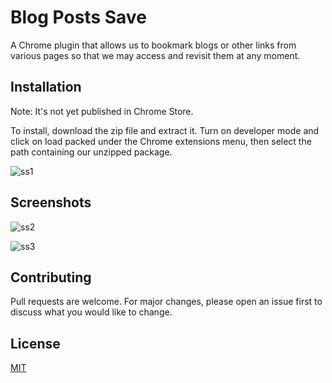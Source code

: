 
# Blog Posts Save

A Chrome plugin that allows us to bookmark blogs or other links from various pages so that we may access and revisit them at any moment.

## Installation

Note: It's not yet published in Chrome Store.

To install, download the zip file and extract it. Turn on developer mode and click on load packed under the Chrome extensions menu, then select the path containing our unzipped package.

![ss1](https://user-images.githubusercontent.com/22185174/150726392-3445382b-aa7d-4640-b655-d6b37fce9fb1.JPG)

## Screenshots

![ss2](https://user-images.githubusercontent.com/22185174/150726405-1b521caa-553d-4112-bcb8-7a2818cf53aa.JPG)

![ss3](https://user-images.githubusercontent.com/22185174/150726412-8d35b438-0970-4b3a-8450-e98886bfa4eb.JPG)


## Contributing
Pull requests are welcome. For major changes, please open an issue first to discuss what you would like to change.

## License
[MIT](LICENSE.md)
